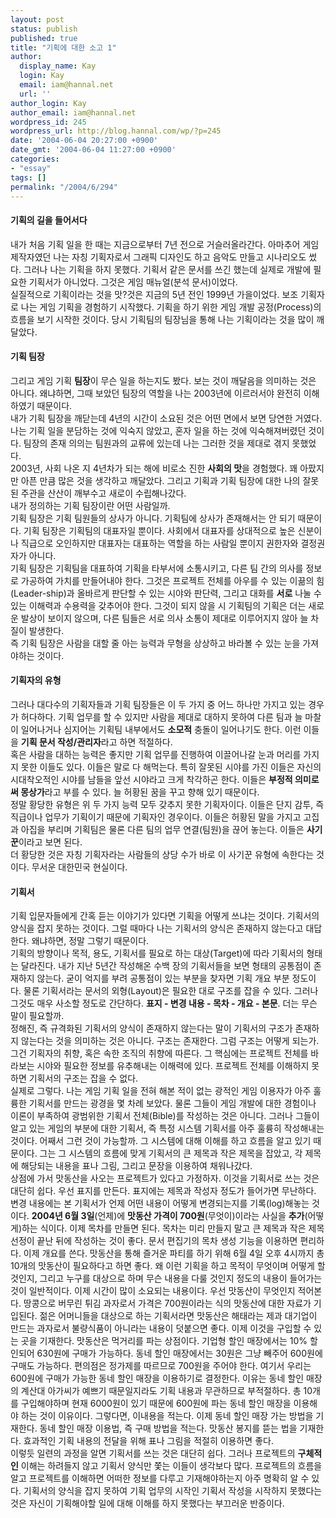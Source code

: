 ```yaml
---
layout: post
status: publish
published: true
title: "기획에 대한 소고 1"
author:
  display_name: Kay
  login: Kay
  email: iam@hannal.net
  url: ''
author_login: Kay
author_email: iam@hannal.net
wordpress_id: 245
wordpress_url: http://blog.hannal.com/wp/?p=245
date: '2004-06-04 20:27:00 +0900'
date_gmt: '2004-06-04 11:27:00 +0900'
categories:
- "essay"
tags: []
permalink: "/2004/6/294"
---
```

<h4>기획의 길을 들어서다</h4>
<p>내가 처음 기획 일을 한 때는 지금으로부터 7년 전으로 거슬러올라간다. 아마추어 게임 제작자였던 나는 자칭 기획자로서 그래픽 디자인도 하고 음악도 만들고 시나리오도 썼다. 그러나 나는 기획을 하지 못했다. 기획서 같은 문서를 쓰긴 했는데 실제로 개발에 필요한 기획서가 아니었다. 그것은 게임 매뉴얼(분석 문서)이었다.<br />
실질적으로 기획이라는 것을 맛?것은 지금의 5년 전인 1999년 가을이었다. 보조 기획자로 나는 게임 기획을 경험하기 시작했다. 기획을 하기 위한 게임 개발 공정(Process)의 흐름을 보기 시작한 것이다. 당시 기획팀의 팀장님을 통해 나는 기획이라는 것을 많이 깨달았다.</p>
<h4>기획 팀장</h4>
<p>그리고 게임 기획 <b>팀장</b>이 무슨 일을 하는지도 봤다. 보는 것이 깨달음을 의미하는 것은 아니다. 왜냐하면, 그때 보았던 팀장의 역할을 나는 2003년에 이르러서야 완전히 이해하였기 때문이다.<br />
내가 기획 팀장을 깨닫는데 4년의 시간이 소요된 것은 어떤 면에서 보면 당연한 거였다. 나는 기획 일을 분담하는 것에 익숙지 않았고, 혼자 일을 하는 것에 익숙해져버렸던 것이다. 팀장의 존재 의의는 팀원과의 교류에 있는데 나는 그러한 것을 제대로 겪지 못했었다.<br />
2003년, 사회 나온 지 4년차가 되는 해에 비로소 진한 <b>사회의 맛</b>을 경험했다. 꽤 아팠지만 아픈 만큼 많은 것을 생각하고 깨달았다. 그리고 기획과 기획 팀장에 대한 나의 잘못된 주관을 산산이 깨부수고 새로이 수립해나갔다.<br />
내가 정의하는 기획 팀장이란 어떤 사람일까.<br />
기획 팀장은 기획 팀원들의 상사가 아니다. 기획팀에 상사가 존재해서는 안 되기 때문이다. 기획 팀장은 기획팀의 대표자일 뿐이다. 사회에서 대표자를 상대적으로 높은 신분이나 직급으로 오인하지만 대표자는 대표하는 역할을 하는 사람일 뿐이지 권한자와 결정권자가 아니다.<br />
기획 팀장은 기획팀을 대표하여 기획을 타부서에 소통시키고, 다른 팀 간의 의사를 정보로 가공하여 가치를 만들어내야 한다. 그것은 프로젝트 전체를 아우를 수 있는 이끎의 힘(Leader-ship)과 올바르게 판단할 수 있는 시야와 판단력, 그리고 대화를 <b>서로</b> 나눌 수 있는 이해력과 수용력을 갖추어야 한다. 그것이 되지 않을 시 기획팀의 기획은 더는 새로운 발상이 보이지 않으며, 다른 팀들은 서로 의사 소통이 제대로 이루어지지 않아 늘 차질이 발생한다.<br />
즉 기획 팀장은 사람을 대할 줄 아는 능력과 무형을 상상하고 바라볼 수 있는 눈을 가져야하는 것이다.</p>
<h4>기획자의 유형</h4>
<p>그러나 대다수의 기획자들과 기획 팀장들은 이 두 가지 중 어느 하나만 가지고 있는 경우가 허다하다. 기획 업무를 할 수 있지만 사람을 제대로 대하지 못하여 다른 팀과 늘 마찰이 일어나거나 심지어는 기획팀 내부에서도 <b>소모적</b> 충돌이 일어나기도 한다. 이런 이들을 <b>기획 문서 작성/관리자</b>라고 하면 적절하다.<br />
혹은 사람을 대하는 능력은 좋지만 기획 업무를 진행하여 이끌어나갈 눈과 머리를 가지지 못한 이들도 있다. 이들은 말로 다 해먹는다. 특히 잘못된 시야를 가진 이들은 자신의 시대착오적인 시야를 남들을 앞선 시야라고 크게 착각하곤 한다. 이들은 <b>부정적 의미로써 몽상가</b>라고 부를 수 있다. 늘 허황된 꿈을 꾸고 향해 있기 때문이다.<br />
정말 황당한 유형은 위 두 가지 능력 모두 갖추지 못한 기획자이다. 이들은 단지 감투, 즉 직급이나 업무가 기획이기 때문에 기획자인 경우이다. 이들은 허황된 말을 가지고 고집과 아집을 부리며 기획팀은 물론 다른 팀의 업무 연결(팀원)을 끊어 놓는다. 이들은 <b>사기꾼</b>이라고 보면 된다.<br />
더 황당한 것은 자칭 기획자라는 사람들의 상당 수가 바로 이 사기꾼 유형에 속한다는 것이다. 무서운 대한민국 현실이다.</p>
<h4>기획서</h4>
<p>기획 입문자들에게 간혹 듣는 이야기가 있다면 기획을 어떻게 쓰냐는 것이다. 기획서의 양식을 잡지 못하는 것이다. 그럴 때마다 나는 기획서의 양식은 존재하지 않는다고 대답한다. 왜냐하면, 정말 그렇기 때문이다.<br />
기획의 방향이나 목적, 용도, 기획서를 필요로 하는 대상(Target)에 따라 기획서의 형태는 달라진다. 내가 지난 5년간 작성해온 수백 장의 기획서들을 보면 형태의 공통점이 존재하지 않는다. 굳이 억지를 부려 공통점이 있는 부분을 찾자면 기획 개요 부분 정도이다. 물론 기획서라는 문서의 외형(Layout)은 필요한 대로 구조를 잡을 수 있다. 그러나 그것도 매우 사소할 정도로 간단하다. <b>표지 - 변경 내용 - 목차 - 개요 - 본문</b>. 더는 무슨 말이 필요할까.<br />
정해진, 즉 규격화된 기획서의 양식이 존재하지 않는다는 말이 기획서의 구조가 존재하지 않는다는 것을 의미하는 것은 아니다. 구조는 존재한다. 그럼 구조는 어떻게 되는가. 그건 기획자의 취향, 혹은 속한 조직의 취향에 따른다. 그 핵심에는 프로젝트 전체를 바라보는 시야와 필요한 정보를 유추해내는 이해력에 있다. 프로젝트 전체를 이해하지 못하면 기획서의 구조는 잡을 수 없다.<br />
실제로 그렇다. 나는 게임 기획 일을 전혀 해본 적이 없는 광적인 게임 이용자가 아주 훌륭한 기획서를 만드는 광경을 몇 차례 보았다. 물론 그들이 게임 개발에 대한 경험이나 이론이 부족하여 광범위한 기획서 전체(Bible)를 작성하는 것은 아니다. 그러나 그들이 알고 있는 게임의 부분에 대한 기획서, 즉 특정 시스템 기획서를 아주 훌륭히 작성해내는 것이다. 어째서 그런 것이 가능할까. 그 시스템에 대해 이해를 하고 흐름을 알고 있기 때문이다. 그는 그 시스템의 흐름에 맞게 기획서의 큰 제목과 작은 제목을 잡았고, 각 제목에 해당되는 내용을 표나 그림, 그리고 문장을 이용하여 채워나갔다.<br />
상점에 가서 맛동산을 사오는 프로젝트가 있다고 가정하자. 이것을 기획서로 쓰는 것은 대단히 쉽다. 우선 표지를 만든다. 표지에는 제목과 작성자 정도가 들어가면 무난하다. 변경 내용에는 본 기획서가 언제 어떤 내용이 어떻게 변경되는지를 기록(log)해놓는 것이다. <b>2004년 6월 3일</b>(언제)에 <b>맛동산 가격이 700원</b>(무엇이)이라는 사실을 <b>추가</b>(어떻게)하는 식이다. 이제 목차를 만들면 된다. 목차는 미리 만들지 말고 큰 제목과 작은 제목 선정이 끝난 뒤에 작성하는 것이 좋다. 문서 편집기의 목차 생성 기능을 이용하면 편리하다. 이제 개요를 쓴다. 맛동산을 통해 즐거운 파티를 하기 위해 6월 4일 오후 4시까지 총 10개의 맛동산이 필요하다고 하면 좋다. 왜 이런 기획을 하고 목적이 무엇이며 어떻게 할 것인지, 그리고 누구를 대상으로 하며 무슨 내용을 다룰 것인지 정도의 내용이 들어가는 것이 일반적이다. 이제 시간이 많이 소요되는 내용이다. 우선 맛동산이 무엇인지 적어본다. 땅콩으로 버무린 튀김 과자로서 가격은 700원이라는 식의 맛동산에 대한 자료가 기입된다. 젊은 어머니들을 대상으로 하는 기획서라면 맛동산은 해태라는 제과 대기업이 만드는 과자로서 불량식품이 아니라는 내용이 덧붙으면 좋다. 이제 이것을 구입할 수 있는 곳을 기재한다. 맛동산은 먹거리를 파는 상점이다. 기업형 할인 매장에서는 10% 할인되어 630원에 구매가 가능하다. 동네 할인 매장에서는 30원은 그냥 빼주어 600원에 구매도 가능하다. 편의점은 정가제를 따르므로 700원을 주어야 한다. 여기서 우리는 600원에 구매가 가능한 동네 할인 매장을 이용하기로 결정한다. 이유는 동네 할인 매장의 계산대 아가씨가 예쁘기 때문일지라도 기획 내용과 무관하므로 부적절하다. 총 10개를 구입해야하며 현재 6000원이 있기 때문에 600원에 파는 동네 할인 매장을 이용해야 하는 것이 이유이다. 그렇다면, 이내용을 적는다. 이제 동네 할인 매장 가는 방법을 기재한다. 동네 할인 매장 이용법, 즉 구매 방법을 적는다. 맛동산 봉지를 뜯는 법을 기재한다. 효과적인 기획 내용의 전달을 위해 표나 그림을 적절히 이용하면 좋다.<br />
이렇듯 일련의 과정을 알면 기획서를 쓰는 것은 대단히 쉽다. 그러나 프로젝트의 <b>구체적인</b> 이해는 하려들지 않고 기획서 양식만 쫓는 이들이 생각보다 많다. 프로젝트의 흐름을 알고 프로젝트를 이해하면 어떠한 정보를 다루고 기재해야하는지 아주 명확히 알 수 있다. 기획서의 양식을 잡지 못하여 기획 업무의 시작인 기획서 작성을 시작하지 못했다는 것은 자신이 기획해야할 일에 대해 이해를 하지 못했다는 부끄러운 반증이다.</p>
